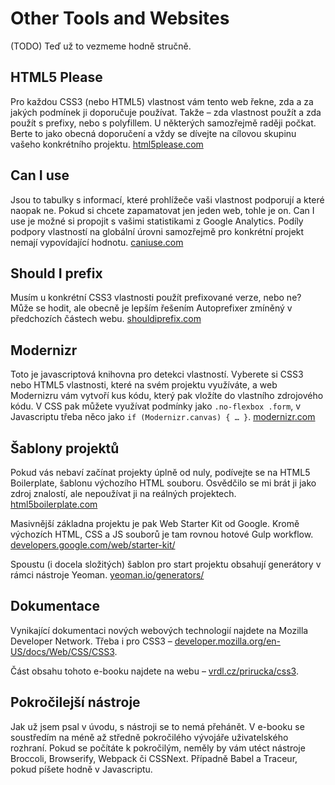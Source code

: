 # Other Tools and Websites 

(TODO) Teď už to vezmeme hodně stručně.

## HTML5 Please

Pro každou CSS3 (nebo HTML5) vlastnost vám tento web řekne, zda a za jakých podmínek ji doporučuje používat. Takže – zda vlastnost použít a zda použít s prefixy, nebo s polyfillem. U některých samozřejmě raději počkat. Berte to jako obecná doporučení a vždy se dívejte na cílovou skupinu vašeho konkrétního projektu. [html5please.com](http://html5please.com)


## Can I use

Jsou to tabulky s informací, které prohlížeče vaši vlastnost podporují a které naopak ne. Pokud si chcete zapamatovat jen jeden web, tohle je on. Can I use je možné si propojit s vašimi statistikami z Google Analytics. Podíly podpory vlastností na globální úrovni samozřejmě pro konkrétní projekt nemají vypovídající hodnotu. [caniuse.com](http://caniuse.com)


## Should I prefix

Musím u konkrétní CSS3 vlastnosti použít prefixované verze, nebo ne? Může se hodit, ale obecně je lepším řešením Autoprefixer zmíněný v předchozích částech webu. [shouldiprefix.com](http://shouldiprefix.com)

## Modernizr

Toto je javascriptová knihovna pro detekci vlastností. Vyberete si CSS3 nebo HTML5 vlastnosti, které na svém projektu využíváte, a web Modernizru vám vytvoří kus kódu, který pak vložíte do vlastního zdrojového kódu. V CSS pak můžete využívat podmínky jako `.no-flexbox .form`, v Javascriptu třeba něco jako `if (Modernizr.canvas) { … }`. [modernizr.com](http://modernizr.com)

## Šablony projektů

Pokud vás nebaví začínat projekty úplně od nuly, podívejte se na HTML5 Boilerplate, šablonu výchozího HTML souboru. Osvědčilo se mi brát ji jako zdroj znalostí, ale nepoužívat ji na reálných projektech. [html5boilerplate.com](https://html5boilerplate.com)

Masivnější základna projektu je pak Web Starter Kit od Google. Kromě výchozích HTML, CSS a JS souborů je tam rovnou hotové Gulp workflow. [developers.google.com/web/starter-kit/](https://developers.google.com/web/starter-kit/)

Spoustu (i docela složitých) šablon pro start projektu obsahují generátory v rámci nástroje Yeoman. [yeoman.io/generators/](http://yeoman.io/generators/)

## Dokumentace

Vynikající dokumentaci nových webových technologií najdete na Mozilla Developer Network. Třeba i pro CSS3 – [developer.mozilla.org/en-US/docs/Web/CSS/CSS3](https://developer.mozilla.org/en-US/docs/Web/CSS/CSS3).

Část obsahu tohoto e-booku najdete na webu – [vrdl.cz/prirucka/css3](http://www.vzhurudolu.cz/prirucka/css3).

## Pokročilejší nástroje

Jak už jsem psal v úvodu, s nástroji se to nemá přehánět. V e-booku se soustředím na méně až středně pokročilého vývojáře uživatelského rozhraní. Pokud se počítáte k pokročilým, neměly by vám utéct nástroje Broccoli, Browserify, Webpack či CSSNext. Případně Babel a Traceur, pokud píšete hodně v Javascriptu.
